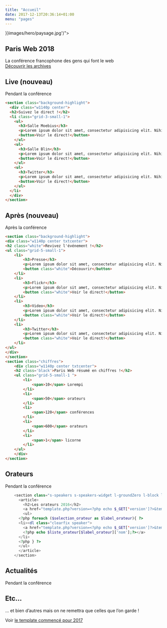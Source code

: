 ```yaml
---
title: "Accueil"
date: 2017-12-13T20:36:14+01:00
menu: "pages"
---
```


<section class="hero" style="background-image: url('{{< ref "/index.md" >}}images/hero/paysage.jpg')">
    <div class="hero__title">
			<h1 class="giga"><span>Paris Web 2018</span></h1>
		</div>
    <div class="hero__sub-title">
			<span class="mega"><span>La conférence francophone des gens qui font le web</span></span>
		</div>
    <div class="hero__action">
        <a href="pages/accueil" class="btn btn-primary">
            Découvrir les archives
        </a>
    </div>
</section>

## Live (nouveau)

Pendant la conférence

```html
<section class="background-highlight">
  <div class="w1140p center">
  <h2>Suivez le direct !</h2>
  <li class="grid-3-small-1">
    <ul>
      <h3>Salle Moebius</h3>
      <p>Lorem ipsum dolor sit amet, consectetur adipisicing elit. Nihil quisquam ex nostrum eos, iste ab possimus perspiciatis veritatis voluptas.</p>
      <button>Voir le direct!</button>
    </ul>
    <ul>
      <h3>Salle Blin</h3>
      <p>Lorem ipsum dolor sit amet, consectetur adipisicing elit. Nihil quisquam ex nostrum eos, iste ab possimus perspiciatis veritatis voluptas.</p>
      <button>Voir le direct!</button>
    </ul>
    <ul>
      <h3>Twitter</h3>
      <p>Lorem ipsum dolor sit amet, consectetur adipisicing elit. Nihil quisquam ex nostrum eos, iste ab possimus perspiciatis veritatis voluptas.</p>
      <button>Voir le direct!</button>
    </ul>
  </li>
  </div>
</section>
```

## Après (nouveau)

Après la conférence

```html
<section class="background-highlight">
<div class="w1140p center txtcenter">
<h2 class="white">Revivez l'événement !</h2>
<ul class="grid-5-small-1">
	<li>
		<h3>Presse</h3>
		<p>Lorem ipsum dolor sit amet, consectetur adipisicing elit. Nihil quisquam ex nostrum eos, iste ab possimus perspiciatis veritatis voluptas.</p>
		<button class="white">Découvrir</button>
	</li>
	<li>
		<h3>Flickr</h3>
		<p>Lorem ipsum dolor sit amet, consectetur adipisicing elit. Nihil quisquam ex nostrum eos, iste ab possimus perspiciatis veritatis voluptas.</p>
		<button class="white">Voir le direct!</button>
	</li>
	<li>
		<h3>Video</h3>
		<p>Lorem ipsum dolor sit amet, consectetur adipisicing elit. Nihil quisquam ex nostrum eos, iste ab possimus perspiciatis veritatis voluptas.</p>
		<button class="white">Voir le direct!</button>
	</li>
	<li>
		<h3>Twitter</h3>
		<p>Lorem ipsum dolor sit amet, consectetur adipisicing elit. Nihil quisquam ex nostrum eos, iste ab possimus perspiciatis veritatis voluptas.</p>
		<button class="white">Voir le direct!</button>
	</li>
</ul>
</div>
</section>
<section class="chiffres">
	<div class="w1140p center txtcenter">
	<h2 class='black'>Paris Web résumé en chiffres !</h2>
	<ul class="grid-5-small-1 ">
		<li>
			<span>10</span> Lorempi
		</li>
		<li>
			<span>50</span> orateurs
		</li>
		<li>
			<span>120</span> conférences
		</li>
		<li>
			<span>600</span> orateurs
		</li>
		<li>
			<span>1</span> licorne
		</li>
	</ul>
	</div>
</section>
```

## Orateurs

Pendant la conférence

```php
	<section class="s-speakers s-speakers-widget l-groundZero l-block l-third">
	  <article>
		<h2>Les orateurs 2016</h2>
		<a href="template.php?version=<?php echo $_GET['version']?>&template=liste-orateur&periode=<?php echo $_GET['periode']?>">Voir tous les orateurs</a>
		<ul>
      <?php foreach ($selection_orateur as $label_orateur){ ?>
      <li><dl class="clearfix speaker">
        <a href="template.php?version=<?php echo $_GET['version']?>&template=detail-orateur&periode=<?php echo $_GET['periode']?>&orateur=<?php echo $label_orateur;?>"><img src="<?php echo get_photo_orateur($label_orateur)?>" width="130" height="130" alt="">
        <?php echo $liste_orateur[$label_orateur]['nom'];?></a>
      </li>
      <?php } ?>
      </ul>
	  </article>
	</section>
```

## Actualités

Pendant la conférence

## Etc…

… et bien d’autres mais on ne remettra que celles que l’on garde !

Voir [le template commencé pour 2017](https://github.com/Paris-Web/pw-2017/blob/d88ab54bc77372ea3c994b6d93f4ac6089767803/template2017/page_accueil.php)